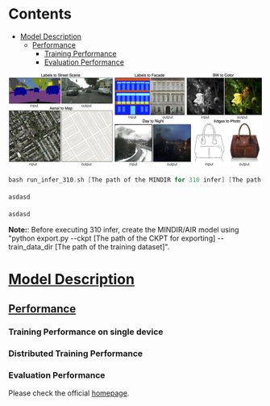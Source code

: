 # Contents

- [Model Description](#model-description)
    - [Performance](#performance)  
        - [Training Performance](#evaluation-performance)
        - [Evaluation Performance](#evaluation-performance)


![Pix2Pix Imgs](imgs/Pix2Pix-examples.jpg)

```C++
bash run_infer_310.sh [The path of the MINDIR for 310 infer] [The path of the dataset for 310 infer] y Ascend 0

asdasd

asdasd

```

**Note:**: Before executing 310 infer, create the MINDIR/AIR model using "python export.py --ckpt [The path of the CKPT for exporting] --train_data_dir [The path of the training dataset]".

# [Model Description](#contents)

## [Performance](#contents)

### Training Performance on single device

### Distributed Training Performance
                                           

### Evaluation Performance



Please check the official [homepage](https://gitee.com/mindspore/models).
